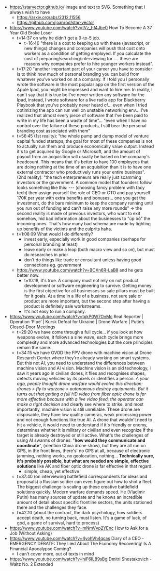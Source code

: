 - https://starvector.github.io/ image and text to SVG. Something that I always wish to have
	- https://arxiv.org/abs/2312.11556
	- https://github.com/joanrod/star-vector
- https://www.youtube.com/watch?v=tVz_hf4Jbe0 How To Become A 37 Year Old Broke Loser
	- t=14:37 on why he didn't get a 9-to-5 job.
		- t=16:40 "there is a cost to keeping up with these (javascript, or new things) changes and companies will push that cost onto workers as a condition of getting employed. If you calculate the cost of preparing/searching/interviewing for .... these are reasons why companies prefer to hire younger workers instead".
	- t=17:20 "another important part of your career you have to consider is to think how much of personal branding you can build from whatever you've worked on at a company. If I told you I personally wrote the software in the most popular app on the first version of the Apple Ipad, you might be impressed and want to hire me. In reality, I can't say that it is true bc I've never written any software for the Ipad, instead, I wrote software for a live radio app for Blackberry Playbook that you've probably never heard of... even when I tried optimizing the app can run well on unstable networking env... I've realized that almost every piece of software that I've been paid to write in my life has been a waste of time"... "even when I have no control over the failure of these products, I still bear the personal branding cost associated with them"
	- t=56:45 (1st reality): "the whole pump and dump model of venture capital funded startups, the goal for most of these companies is not to actually run them and produce economically value output. Instead it's to get acquired by Google or Microsoft, and the amount of payout from an acquisition will usually be based on the company's headcount. This means that it's better to have 100 employees that are doing nothing at the time of an acquisition than it is to have one external contractor who productively runs your entire business". (2nd reality): "the tech enterpreneurs are really just scamming investors or the government. A common model that founders follow looks something like this: --- (choosing fancy problem with facy tech) then assign yourself the role of CEO or CTO and pay yourself 170K per year with extra benefits and bonuses... one you get the investment, do the bare minimum to keep the company running until you run out of funding and can't raise any more rounds" => the second reality is made of previous investors, who want to exit somehow, hid bad information about the businesses to "úp bô" the incoming ones. That's how many bad schema are made by tighting up benefits of the victims and the culprits haha. 
	- t=1:08:09 What would I do differently?
		- invest early, especially work in good companies (perhaps for personal branding at least)
		- leave early or make a leap (both macro view and so on), but must do researches in prior
		- don't do things like trade or consultant unless having good connections eg. government
	- https://www.youtube.com/watch?v=BCXn6R-LaB8 and he gets better now.
		- t=10:18, it's true. A company must not rely on not product development or software engineering to survive. Getting money is the first objective for all businesses so sale pillars must be built for it goals. At a time in a life of a business, not sure sale or product are more important, but the second step after having a product is definitely sale workstreams.
		- It's not easy to run a company.
- https://www.youtube.com/watch?v=tgkP0W7OvMc Real Reporter | Operation ‘Pipe’ | Kursk Defeat for Ukraine | Drone Warfare | Putin’s Closed-Door Meetings
	- t=29:20 we have come through a full cycle... if you look at how weapons evolve, it follows a sine wave, each cycle brings more complexity and more advanced technologies but the core principles remain the same.
	- t=34:15 we have OVOD the FPV drone with machine vision at Drone Research Center where they're already working on smart systems. But this not AI, you need to understand the differences between machine vision and AI vision. Machine vision is an old technology, I saw it years ago in civilian dones, it flies and recognises shapes, detects moving vehicles by its pixels or identifies a person. *A year ago, people thought drone warfare would evolve this direction: drones > fly to warzone > autonomous destroy equipments. But it turns out that getting a full HD video from fiber optic drone is far more effective because with a live video feed, the operator can make a right decision* and clearly see where to strike, and most importantly, machine vision is still unreliable. These drone are disposable, they have low quality cameras, weak processing power and not enough functions like true AI. A drone that wouldn't need to hit a vehicle, it would need to understand if it's friendly or enemy, determines whether it is military or civilian and even recognize if the target is already destroyed or still active. What's the challenges of using AI swarms of drones: "**how would they communicate and coordinate**", (mention China drone show), but they are all run on GPS, in the front lines, there's' no GPS at all, because of electronic jamming, nothing works, no geolocation, nothing... **Technically sure, it's probably possible, but what are needed are simple, effective solutions** like AK and fiber optic drone is far effective in that regard.
		- simple, cheap, yet effective
	- t=37:40 (on interviewing battlefield correspondents for ideas and proposals) a Russian soldier can even figure out how to shot a fleet. The biggest challenge is scaling up these creative battlefield solutions quickly. Modern warfare demands speed. He (Vladimir Putin) has many sources of update and he knows an incredible amount of detail about specific frontline sectors, the units stationed there and the challenges they face.
	- t=42:10 (about the contract, the dark psychology, how soldiers accept death, no turning back, must listen. It's a game of luck, of god, a game of survival, hard to process)
- https://www.youtube.com/watch?v=mNmVvp2YEnc How to Ask for a Job (Without Asking)
- https://www.youtube.com/watch?v=4yohVh4qcas Diary of a CEO - EMERGENCY DEBATE: They Lied About The Economy Recovering! Is A Financial Apocalypse Coming?
	- I can't cover more, out of texts in mind
- https://www.youtube.com/watch?v=hiF6IL89sBg Dmitri Shostakovich - Waltz No. 2 Extended
